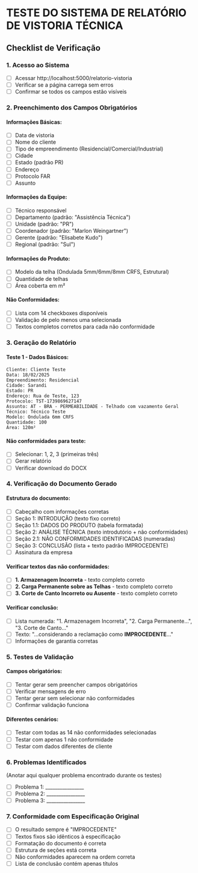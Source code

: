 # TESTE DO SISTEMA DE RELATÓRIO DE VISTORIA TÉCNICA

## Checklist de Verificação

### 1. Acesso ao Sistema
- [ ] Acessar http://localhost:5000/relatorio-vistoria
- [ ] Verificar se a página carrega sem erros
- [ ] Confirmar se todos os campos estão visíveis

### 2. Preenchimento dos Campos Obrigatórios

#### Informações Básicas:
- [ ] Data de vistoria
- [ ] Nome do cliente
- [ ] Tipo de empreendimento (Residencial/Comercial/Industrial)
- [ ] Cidade
- [ ] Estado (padrão PR)
- [ ] Endereço
- [ ] Protocolo FAR
- [ ] Assunto

#### Informações da Equipe:
- [ ] Técnico responsável
- [ ] Departamento (padrão: "Assistência Técnica")
- [ ] Unidade (padrão: "PR")
- [ ] Coordenador (padrão: "Marlon Weingartner")
- [ ] Gerente (padrão: "Elisabete Kudo")
- [ ] Regional (padrão: "Sul")

#### Informações do Produto:
- [ ] Modelo da telha (Ondulada 5mm/6mm/8mm CRFS, Estrutural)
- [ ] Quantidade de telhas
- [ ] Área coberta em m²

#### Não Conformidades:
- [ ] Lista com 14 checkboxes disponíveis
- [ ] Validação de pelo menos uma selecionada
- [ ] Textos completos corretos para cada não conformidade

### 3. Geração do Relatório

#### Teste 1 - Dados Básicos:
```
Cliente: Cliente Teste
Data: 18/02/2025
Empreendimento: Residencial
Cidade: Sarandi
Estado: PR
Endereço: Rua de Teste, 123
Protocolo: TST-1739869627147
Assunto: AT - BRA - PERMEABILIDADE - Telhado com vazamento Geral
Técnico: Técnico Teste
Modelo: Ondulada 6mm CRFS
Quantidade: 100
Área: 120m²
```

#### Não conformidades para teste:
- [ ] Selecionar: 1, 2, 3 (primeiras três)
- [ ] Gerar relatório
- [ ] Verificar download do DOCX

### 4. Verificação do Documento Gerado

#### Estrutura do documento:
- [ ] Cabeçalho com informações corretas
- [ ] Seção 1: INTRODUÇÃO (texto fixo correto)
- [ ] Seção 1.1: DADOS DO PRODUTO (tabela formatada)
- [ ] Seção 2: ANÁLISE TÉCNICA (texto introdutório + não conformidades)
- [ ] Seção 2.1: NÃO CONFORMIDADES IDENTIFICADAS (numeradas)
- [ ] Seção 3: CONCLUSÃO (lista + texto padrão IMPROCEDENTE)
- [ ] Assinatura da empresa

#### Verificar textos das não conformidades:
- [ ] **1. Armazenagem Incorreta** - texto completo correto
- [ ] **2. Carga Permanente sobre as Telhas** - texto completo correto  
- [ ] **3. Corte de Canto Incorreto ou Ausente** - texto completo correto

#### Verificar conclusão:
- [ ] Lista numerada: "1. Armazenagem Incorreta", "2. Carga Permanente...", "3. Corte de Canto..."
- [ ] Texto: "...considerando a reclamação como **IMPROCEDENTE**..."
- [ ] Informações de garantia corretas

### 5. Testes de Validação

#### Campos obrigatórios:
- [ ] Tentar gerar sem preencher campos obrigatórios
- [ ] Verificar mensagens de erro
- [ ] Tentar gerar sem selecionar não conformidades
- [ ] Confirmar validação funciona

#### Diferentes cenários:
- [ ] Testar com todas as 14 não conformidades selecionadas
- [ ] Testar com apenas 1 não conformidade
- [ ] Testar com dados diferentes de cliente

### 6. Problemas Identificados
(Anotar aqui qualquer problema encontrado durante os testes)

- [ ] Problema 1: ________________
- [ ] Problema 2: ________________
- [ ] Problema 3: ________________

### 7. Conformidade com Especificação Original

- [ ] O resultado sempre é "IMPROCEDENTE"
- [ ] Textos fixos são idênticos à especificação
- [ ] Formatação do documento é correta
- [ ] Estrutura de seções está correta
- [ ] Não conformidades aparecem na ordem correta
- [ ] Lista de conclusão contém apenas títulos
